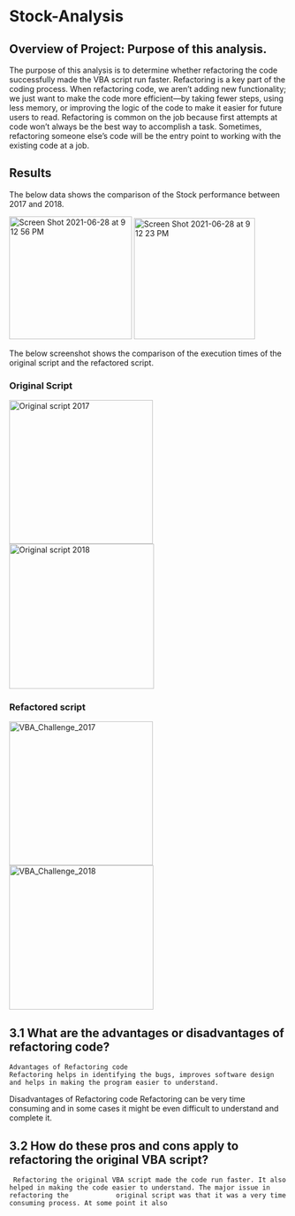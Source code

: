 # Stock-Analysis

## Overview of Project: Purpose of this analysis.

The purpose of this analysis is to determine whether refactoring the code successfully made the VBA script run faster. Refactoring is a key part of the coding process. When refactoring code, we aren’t adding new functionality; we just want to make the code more efficient—by taking fewer steps, using less memory, or improving the logic of the code to make it easier for future users to read. Refactoring is common on the job because first attempts at code won’t always be the best way to accomplish a task. Sometimes, refactoring someone else’s code will be the entry point to working with the existing code at a job.

## Results

The below data shows the comparison of the Stock performance between 2017 and 2018. 

<img width="222" alt="Screen Shot 2021-06-28 at 9 12 56 PM" src="https://user-images.githubusercontent.com/85711507/123726490-b2e36980-d855-11eb-95e5-9e6573b13a38.png">

<img width="219" alt="Screen Shot 2021-06-28 at 9 12 23 PM" src="https://user-images.githubusercontent.com/85711507/123726505-b971e100-d855-11eb-8932-d67bfbe925e3.png">

The below screenshot shows the comparison of the execution times of the original script and the refactored script.

### Original Script

<img width="260" alt="Original script 2017" src="https://user-images.githubusercontent.com/85711507/123726938-706e5c80-d856-11eb-8b3b-5dbaa57d6da8.png">
<img width="262" alt="Original script 2018" src="https://user-images.githubusercontent.com/85711507/123726948-73694d00-d856-11eb-8f3f-40fc2f0e2051.png">

### Refactored script

<img width="260" alt="VBA_Challenge_2017" src="https://user-images.githubusercontent.com/85711507/123726993-8714b380-d856-11eb-8f17-8652d06639d4.png">
<img width="261" alt="VBA_Challenge_2018" src="https://user-images.githubusercontent.com/85711507/123726999-8a0fa400-d856-11eb-9fb5-e3b6f4e930ab.png">

## 3.1 What are the advantages or disadvantages of refactoring code?

    Advantages of Refactoring code
    Refactoring helps in identifying the bugs, improves software design and helps in making the program easier to understand.
    
   Disadvantages of Refactoring code
    Refactoring can be very time consuming and in some cases it might be even difficult to understand and complete it.
    
## 3.2 How do these pros and cons apply to refactoring the original VBA script?
     
     Refactoring the original VBA script made the code run faster. It also helped in making the code easier to understand. The major issue in refactoring the            original script was that it was a very time consuming process. At some point it also

    
    




